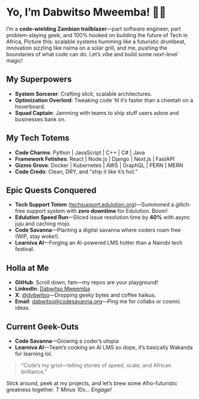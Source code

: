 # Yo, I’m Dabwitso Mweemba! 👋🏾

I’m a **code-wielding Zambian trailblazer**—part software engineer, part problem-slaying geek, and 100% hooked on building the future of Tech in Africa,  Picture this: scalable systems humming like a futuristic drumbeat, innovation sizzling like nsima on a solar grill, and me, pushing the boundaries of what code can do. Let’s vibe and build some *next-level* magic!

## My Superpowers
- **System Sorcerer**: Crafting slick, scalable architectures.  
- **Optimization Overlord**: Tweaking code ‘til it’s faster than a cheetah on a hoverboard.  
- **Squad Captain**: Jamming with teams to ship stuff users adore and businesses bank on.  

## My Tech Totems
- **Code Charms**: Python | JavaScript | C++ | C# | Java
- **Framework Fetishes**: React | Node.js | Django | Next.js | FastAPI  
- **Gizmo Grove**: Docker | Kubernetes | AWS | GraphQL | PERN | MERN  
- **Code Credo**: Clean, DRY, and “ship it like it’s hot.”

## Epic Quests Conquered
- **Tech Support Totem** ([techsupport.edulution.org](https://techsupport.edulution.org))—Summoned a glitch-free support system with **zero downtime** for Edulution. Boom!  
- **Edulution Speed Run**—Sliced issue resolution time by **40%** with async juju and caching mojo.  
- **Code Savanna**—Planting a digital savanna where coders roam free (WIP, stay woke!).  
- **Learniva AI**—Forging an AI-powered LMS hotter than a Nairobi tech festival.

## Holla at Me
- **GitHub**: Scroll down, fam—my repos are your playground!  
- **LinkedIn**: [Dabwitso Mweemba](https://www.linkedin.com/in/dabwitso-mweemba-439166204/)  
- **X**: [@dvbwitso](https://x.com/dvbwitso)—Dropping geeky bytes and coffee haikus.  
- **Email**: [dabwitso@codesavanna.org](mailto:dabwitso@codesavanna.org)—Ping me for collabs or cosmic ideas.

## Current Geek-Outs
- **Code Savanna**—Growing a coder’s utopia  
- **Learniva AI**—Team’s cooking an AI LMS so dope, it’s basically Wakanda for learning lol.

> "Code’s my griot—telling stories of speed, scale, and African brilliance."

Stick around, peek at my projects, and let’s brew some Afro-futuristic greatness together. *T Minus 10x... Engage!*

